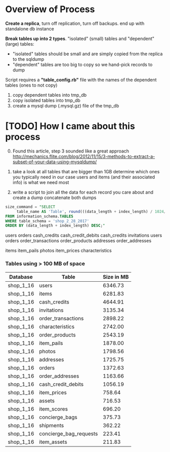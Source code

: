 # Overview of Process

**Create a replica**, turn off replication, turn off backups. end up with standalone db instance

**Break tables up into 2 types**. "isolated" (small) tables and "dependent" (large) tables:
*   "isolated" tables should be small and are  simply copied from the replica to the sqldump
*   "dependent" tables are too big to copy so we hand-pick records to dump

Script requires a **"table_config.rb"** file with the names of the dependent tables (ones to not copy)

1. copy dependent tables into tmp_db
2. copy isolated tables into tmp_db
3. create a mysql dump (.mysql.gz) file of the tmp_db


# [TODO] How I came about this process
0. Found this article, step 3 sounded like a great approach http://mechanics.flite.com/blog/2012/11/15/3-methods-to-extract-a-subset-of-your-data-using-mysqldump/
1. take a look at all tables that are bigger than 1GB
determine which ones you typically need
in our case users and items (and their associated info) is what we need most

2. write a script to join all the data for each record you care about and create a dump
concatenate both dumps

``` sql
size_command = "SELECT
     table_name AS 'Table', round(((data_length + index_length) / 1024/ 1024), 2) 'Size in MB'
FROM information_schema.TABLES
WHERE table_schema = 'shop_2_28_2017'
ORDER BY (data_length + index_length) DESC;"
```

users
  orders
  cash_credits
    cash_credit_debits
      cash_credits
  invitations
    users
  orders
    order_transactions
    order_products
    addresses
    order_addresses

items
  item_pails
  photos
  item_prices
  characteristics

### Tables using > 100 MB of space

| Database  | Table                | Size in MB |
|-----------|----------------------|------------|
| shop_1_16 | users                |    6346.73 |
| shop_1_16 | items                |    6281.83 |
| shop_1_16 | cash_credits         |    4644.91 |
| shop_1_16 | invitations          |    3135.34 |
| shop_1_16 | order_transactions   |    2898.22 |
| shop_1_16 | characteristics      |    2742.00 |
| shop_1_16 | order_products       |    2543.19 |
| shop_1_16 | item_pails           |    1878.00 |
| shop_1_16 | photos               |    1798.56 |
| shop_1_16 | addresses            |    1725.75 |
| shop_1_16 | orders               |    1372.63 |
| shop_1_16 | order_addresses      |    1163.66 |
| shop_1_16 | cash_credit_debits   |    1056.19 |
| shop_1_16 | item_prices          |     758.64 |
| shop_1_16 | assets               |     716.53 |
| shop_1_16 | item_scores          |     696.20 |
| shop_1_16 | concierge_bags       |     375.73 |
| shop_1_16 | shipments            |     362.22 |
| shop_1_16 |concierge_bag_requests|     223.41 |
| shop_1_16 | item_assets          |     211.83 |

